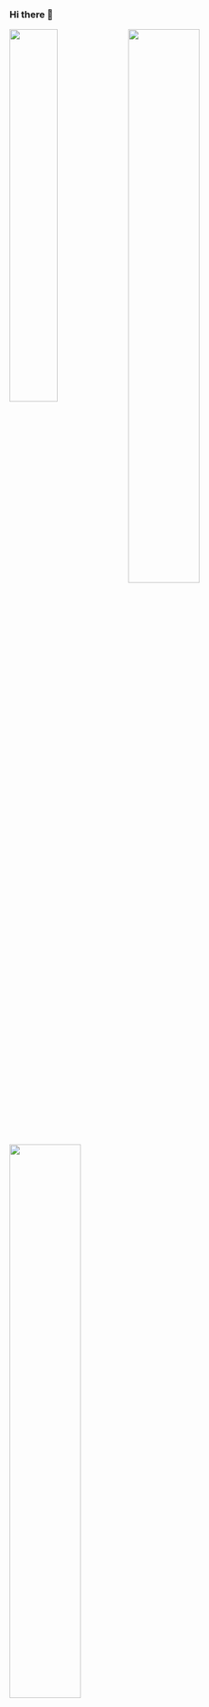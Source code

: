 ### Hi there 👋

<!-- **ETesauro** is a ✨ _special_ ✨ repository because its `README.md` (this file) appears on your GitHub profile.

Here are some ideas to get you started:

- 🔭 I’m currently working on ...
- 🌱 I’m currently learning ...
- 👯 I’m looking to collaborate on ...
- 🤔 I’m looking for help with ...
- 💬 Ask me about ...
- 📫 How to reach me: ...
- 😄 Pronouns: ...
- ⚡ Fun fact: ...

  <br/> -->
<!-- Top Languages -->
<p>
  <a href="https://github.com/ETesauro">
    <img align="left" src="https://github-readme-stats.vercel.app/api/top-langs/?username=ETesauro&theme=dracula" width="41%" />
  </a>
</p>
<!-- Github Stats -->
<p>
  <a href="https://github.com/ETesauro">
    <img align="center" src="https://github-readme-stats.vercel.app/api?username=ETesauro&show_icons=true&theme=dracula" width="50%" />
  </a>
</p>
<!-- Extra -->
<p>
  <a href="https://github.com/WLBTeamUnisa/WorkLifeBalance">
  <img align="center" src="https://github-readme-stats.vercel.app/api/pin/?username=WLBTeamUnisa&repo=WorkLifeBalance&theme=dracula" width="50%" />
  </a>
</p>
<br/>

### Now Playing 🎧
[![Spotify](https://github-readme-remake.vercel.app/api/spotify)](https://open.spotify.com/user/21ekujdwtofqfkhgwwgwdfqty?si=mKE4CvpPSSmM3qKXqhmtcg)
<br/>

### Connect with me!
<p align="left">
  <!-- Instagram -->
  <a href="https://instagram.com/emmanuel_tesauro" target="blank"><img align="center" src="https://raw.githubusercontent.com/rahuldkjain/github-profile-readme-generator/master/src/images/icons/Social/instagram.svg" alt="emmanuel_tesauro" height="30" width="40" /></a>
  <!-- Linkedin -->
  <a href="https://linkedin.com/in/emmanuel tesauro" target="blank"><img align="center" src="https://raw.githubusercontent.com/rahuldkjain/github-profile-readme-generator/master/src/images/icons/Social/linked-in-alt.svg" alt="emmanuel tesauro" height="30" width="40" /></a>
  <!-- Facebook -->
  <a href="https://www.facebook.com/emmanuel.tesauro" target="blank"><img align="center" src="https://raw.githubusercontent.com/rahuldkjain/github-profile-readme-generator/master/src/images/icons/Social/facebook.svg" alt="emmanuel tesauro" height="30" width="40" /></a>
</p>
